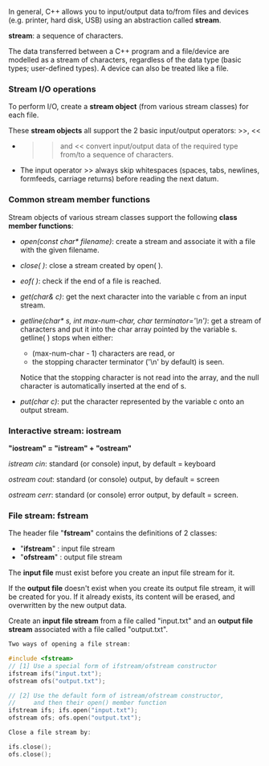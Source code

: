 In general, C++ allows you to input/output data to/from files and devices (e.g. printer, hard disk, USB) using an abstraction called **stream**.

**stream**: a sequence of characters.

The data transferred between a C++ program and a file/device are modelled as a stream of characters, regardless of the data type (basic types; user-defined types). A device can also be treated like a file.

### Stream I/O operations

To perform I/O, create a **stream object** (from various stream classes) for each file.

These **stream objects** all support the 2 basic input/output operators: >>, <<

- >> and << convert input/output data of the required type from/to a sequence of characters.
- The input operator >> always skip whitespaces (spaces, tabs, newlines, formfeeds, carriage returns) before reading the next datum.

### Common stream member functions

Stream objects of various stream classes support the following **class member functions**:

- _open(const char* filename)_: create a stream and associate it with a file with the given filename.
- _close( )_: close a stream created by open( ).
- _eof( )_: check if the end of a file is reached.
- _get(char& c)_: get the next character into the variable c from an input stream.
- _getline(char* s, int max-num-char, char terminator='\n')_: get a stream of characters and put it into the char array pointed by the variable s. getline( ) stops when either:
    - (max-num-char - 1) characters are read, or
    - the stopping character terminator ('\n' by default) is seen.
    
    Notice that the stopping character is not read into the array, and the null character is automatically inserted at the end of s.
    
- _put(char c)_: put the character represented by the variable c onto an output stream.

### Interactive stream: iostream

**"iostream" = "istream" + "ostream"**

_istream cin_: standard (or console) input, by default = keyboard

_ostream cout_: standard (or console) output, by default = screen

_ostream cerr_: standard (or console) error output, by default = screen.

### File stream: fstream

The header file "**fstream**" contains the definitions of 2 classes:

- "**ifstream**" : input file stream
- "**ofstream**" : output file stream

The **input file** must exist before you create an input file stream for it.

If the **output file** doesn't exist when you create its output file stream, it will be created for you. If it already exists, its content will be erased, and overwritten by the new output data.

Create an **input file stream** from a file called "input.txt" and an **output file stream** associated with a file called "output.txt".

```cpp
Two ways of opening a file stream:

#include <fstream>
// [1] Use a special form of ifstream/ofstream constructor
ifstream ifs("input.txt");
ofstream ofs("output.txt");

// [2] Use the default form of istream/ofstream constructor,
//     and then their open() member function
ifstream ifs; ifs.open("input.txt");
ofstream ofs; ofs.open("output.txt");
```

```cpp
Close a file stream by:

ifs.close();
ofs.close();
```
